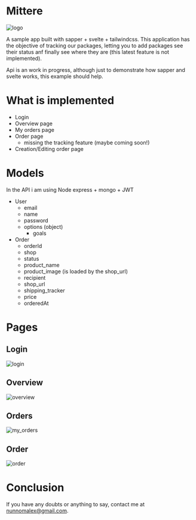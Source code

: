 # Mittere

![logo](logo-dark.png)
 
A sample app built with sapper + svelte + tailwindcss.
This application has the objective of tracking our packages, letting you to add packages see their status anf finally see where they are (this latest feature is not implemented).

Api is an work in progress, although just to demonstrate how sapper and svelte works, this example should help.

# What is implemented

- Login
- Overview page
- My orders page
- Order page
  - missing the tracking feature (maybe coming soon!) 
- Creation/Editing order page 

# Models 

In the API i am using Node express + mongo + JWT

- User
  - email
  - name
  - password
  - options (object)
    - goals
- Order
  - orderId
  - shop
  - status
  - product_name
  - product_image (is loaded by the shop_url)
  - recipient
  - shop_url
  - shipping_tracker
  - price
  - orderedAt

# Pages

## Login
![login](images/login.jpg)
## Overview
![overview](images/overview.jpg)
## Orders
![my_orders](images/my_orders.jpg)
## Order
![order](images/order.jpg)

# Conclusion

If you have any doubts or anything to say, contact me at nunnomalex@gmail.com.